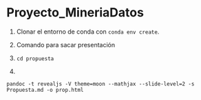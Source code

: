 # Proyecto_MineriaDatos

1. Clonar el entorno de conda con `conda env create`.

2. Comando para sacar presentación

1. `cd propuesta`

2.
```
pandoc -t revealjs -V theme=moon --mathjax --slide-level=2 -s Propuesta.md -o prop.html
```